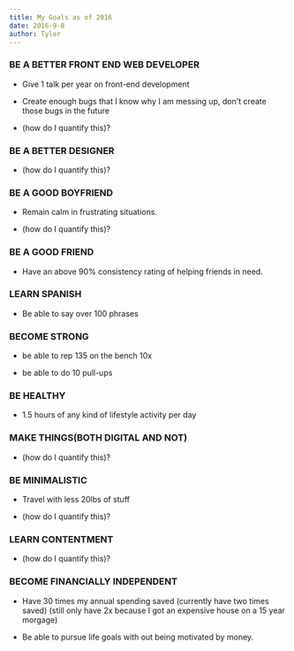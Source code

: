 ```yaml
---
title: My Goals as of 2016
date: 2016-9-8
author: Tyler
---
```


### BE A BETTER FRONT END WEB DEVELOPER

- Give 1 talk per year on front-end development

- Create enough bugs that I know why I am messing up, don\'t create those bugs in the future

- (how do I quantify this)?

### BE A BETTER DESIGNER

- (how do I quantify this)?

### BE A GOOD BOYFRIEND

- Remain calm in frustrating situations.

- (how do I quantify this)?

### BE A GOOD FRIEND

- Have an above 90% consistency rating of helping friends in need.

### LEARN SPANISH

- Be able to say over 100 phrases

### BECOME STRONG

- be able to rep 135 on the bench 10x

- be able to do 10 pull-ups

### BE HEALTHY

- 1.5 hours of any kind of lifestyle activity per day

### MAKE THINGS(BOTH DIGITAL AND NOT)

- (how do I quantify this)?

### BE MINIMALISTIC

- Travel with less 20lbs of stuff

- (how do I quantify this)?

### LEARN CONTENTMENT

- (how do I quantify this)?

### BECOME FINANCIALLY INDEPENDENT

- Have 30 times my annual spending saved (currently have two times saved) (still only have 2x because I got an expensive house on a 15 year morgage)

- Be able to pursue life goals with out being motivated by money.
